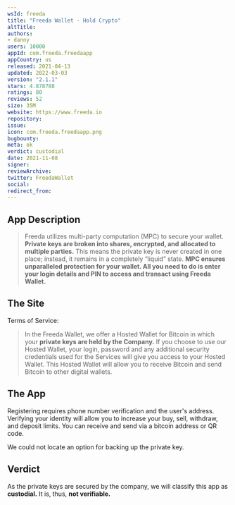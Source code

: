 ```yaml
---
wsId: freeda
title: "Freeda Wallet - Hold Crypto"
altTitle: 
authors:
- danny
users: 10000
appId: com.freeda.freedaapp
appCountry: us
released: 2021-04-13
updated: 2022-03-03
version: "2.1.1"
stars: 4.878788
ratings: 80
reviews: 52
size: 35M
website: https://www.freeda.io
repository: 
issue: 
icon: com.freeda.freedaapp.png
bugbounty: 
meta: ok
verdict: custodial
date: 2021-11-08
signer: 
reviewArchive:
twitter: FreedaWallet
social:
redirect_from:
---
```


## App Description

> Freeda utilizes multi-party computation (MPC) to secure your wallet. **Private keys are broken into shares, encrypted, and allocated to multiple parties.** This means the private key is never created in one place; instead, it remains in a completely “liquid” state. **MPC ensures unparalleled protection for your wallet. All you need to do is enter your login details and PIN to access and transact using Freeda Wallet.**


## The Site

Terms of Service:

> In the Freeda Wallet, we offer a Hosted Wallet for Bitcoin in which your **private keys are held by the Company.** If you choose to use our Hosted Wallet, your login, password and any additional security credentials used for the Services will give you access to your Hosted Wallet. This Hosted Wallet will allow you to receive Bitcoin and send Bitcoin to other digital wallets.

## The App

Registering requires phone number verification and the user's address. Verifying your identity will allow you to increase your buy, sell, withdraw, and deposit limits. You can receive and send via a bitcoin address or QR code. 

We could not locate an option for backing up the private key.


## Verdict

As the private keys are secured by the company, we will classify this app as **custodial.** It is, thus, **not verifiable.**
